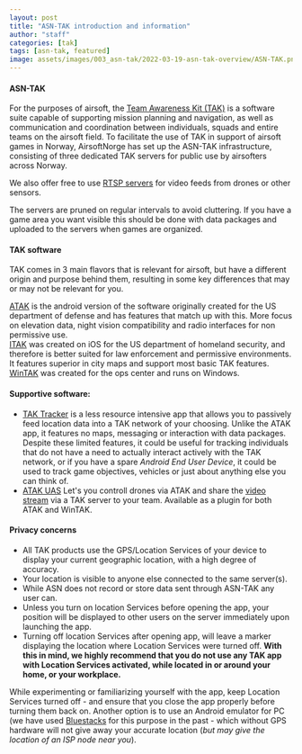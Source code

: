 ```yaml
---
layout: post
title: "ASN-TAK introduction and information"
author: "staff"
categories: [tak]
tags: [asn-tak, featured]
image: assets/images/003_asn-tak/2022-03-19-asn-tak-overview/ASN-TAK.png
---
```


#### ASN-TAK
For the purposes of airsoft, the <a href="https://en.wikipedia.org/wiki/Android_Team_Awareness_Kit" target="_blank">Team Awareness Kit (TAK)</a> is a software suite capable of supporting mission planning and navigation, as well as communication and coordination between individuals, squads and entire teams on the airsoft field.
To facilitate the use of TAK in support of airsoft games in Norway, AirsoftNorge has set up the ASN-TAK infrastructure, consisting of three dedicated TAK servers for public use by airsofters across Norway. 

We also offer free to use [RTSP servers](https://airsoftnorge.com/rtps-asn/) for video feeds from drones or other sensors.

The servers are pruned on regular intervals to avoid cluttering. If you have a game area you want visible this should be done with data packages and uploaded to the servers when games are organized.

#### TAK software
TAK comes in 3 main flavors that is relevant for airsoft, but have a different origin and purpose behind them, resulting in some key differences that may or may not be relevant for you.

<i class="fa-brands fa-android"></i> [ATAK](/atak-setup) is the android version of the software originally created for the US department of defense and has features that match up with this. More focus on elevation data, night vision compatibility and radio interfaces for non permissive use. <br>
<i class="fa-brands fa-apple"></i> [ITAK](/itak-setup) was created on iOS for the US department of homeland security, and therefore is better suited for law enforcement and permissive environments. It features superior in city maps and support most basic TAK features. <br>
<i class="fa-brands fa-windows"></i> [WinTAK](/wintak-setup) was created for the ops center and runs on Windows. <br>



#### Supportive software:

* [TAK Tracker](https://play.google.com/store/apps/details?id=gov.tak.taktracker&hl=en&gl=US) is a less resource intensive app that allows you to passively feed location data into a TAK network of your choosing. Unlike the ATAK app, it features no maps, messaging or interaction with data packages. Despite these limited features, it could be useful for tracking individuals that do not have a need to actually interact actively with the TAK network, or if you have a spare *Android End User Device*, it could be used to track game objectives, vehicles or just about anything else you can think of.
* [ATAK UAS](https://tak.gov/plugins/uas-tool) Let's you controll drones via ATAK and share the [video stream](https://airsoftnorge.com/rtps-asn/) via a TAK server to your team. Available as a plugin for both ATAK and WinTAK.


#### Privacy concerns
* All TAK products use the GPS/Location Services of your device to display your current geographic location, with a high degree of accuracy.
* Your location is visible to anyone else connected to the same server(s).
* While ASN does not record or store data sent through ASN-TAK any user can.
* Unless you turn on location Services before opening the app, your position will be displayed to other users on the server immediately upon launching the app.
* Turning off location Services after opening app, will leave a marker displaying the location where Location Services were turned off.
**With this in mind, we highly recommend that you do not use any TAK app with Location Services activated, while located in or around your home, or your workplace.**<br>

While experimenting or familiarizing yourself with the app, keep Location Services turned off - and ensure that you close the app properly before turning them back on.
Another option is to use an Android emulator for PC (we have used <a href="https://www.bluestacks.com" target="_blank">Bluestacks</a> for this purpose in the past - which without GPS hardware will not give away your accurate location (*but may give the location of an ISP node near you*).
